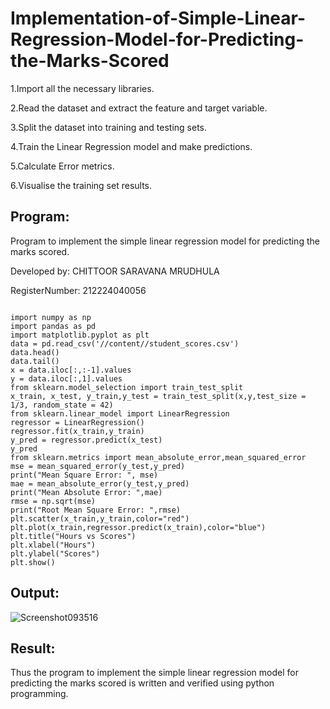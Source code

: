 # Implementation-of-Simple-Linear-Regression-Model-for-Predicting-the-Marks-Scored

1.Import all the necessary libraries.

2.Read the dataset and extract the feature and target variable.

3.Split the dataset into training and testing sets.

4.Train the Linear Regression model and make predictions.

5.Calculate Error metrics.

6.Visualise the training set results.


## Program:

Program to implement the simple linear regression model for predicting the marks scored.

Developed by: CHITTOOR SARAVANA MRUDHULA

RegisterNumber:  212224040056

```

import numpy as np
import pandas as pd
import matplotlib.pyplot as plt
data = pd.read_csv('//content//student_scores.csv')
data.head()
data.tail()
x = data.iloc[:,:-1].values
y = data.iloc[:,1].values
from sklearn.model_selection import train_test_split
x_train, x_test, y_train,y_test = train_test_split(x,y,test_size = 1/3, random_state = 42)
from sklearn.linear_model import LinearRegression
regressor = LinearRegression()
regressor.fit(x_train,y_train)
y_pred = regressor.predict(x_test)
y_pred
from sklearn.metrics import mean_absolute_error,mean_squared_error
mse = mean_squared_error(y_test,y_pred)
print("Mean Square Error: ", mse)
mae = mean_absolute_error(y_test,y_pred)
print("Mean Absolute Error: ",mae)
rmse = np.sqrt(mse)
print("Root Mean Square Error: ",rmse)
plt.scatter(x_train,y_train,color="red")
plt.plot(x_train,regressor.predict(x_train),color="blue")
plt.title("Hours vs Scores")
plt.xlabel("Hours")
plt.ylabel("Scores")
plt.show()

```


## Output:

![Screenshot093516](https://github.com/user-attachments/assets/a17053ac-44aa-40de-890f-f2e1e7c53fac)


## Result:
Thus the program to implement the simple linear regression model for predicting the marks scored is written and verified using python programming.
